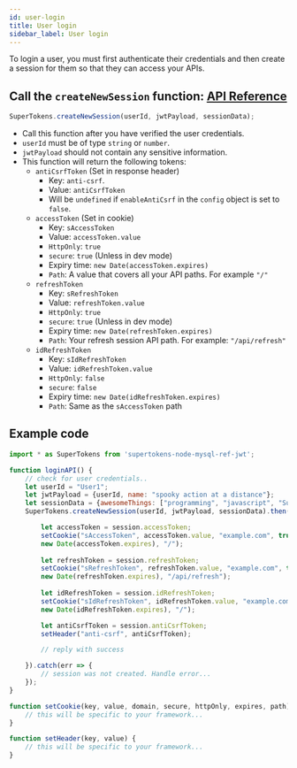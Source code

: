 ```yaml
---
id: user-login
title: User login
sidebar_label: User login
---
```

To login a user, you must first authenticate their credentials and then create a session for them so that they can access your APIs.

## Call the ```createNewSession``` function: [API Reference](../api-reference#createnewsessionuserid-jwtpayload-sessiondata)
```js
SuperTokens.createNewSession(userId, jwtPayload, sessionData);
```
- Call this function after you have verified the user credentials.
- ```userId``` must be of type ```string``` or ```number```.
- ```jwtPayload``` should not contain any sensitive information.
- This function will return the following tokens:
    - ```antiCsrfToken``` (Set in response header) 
        - Key: ```anti-csrf```.
        - Value: ```antiCsrfToken```
        - Will be ```undefined``` if ```enableAntiCsrf``` in the ```config``` object is set to ```false```.
    - ```accessToken``` (Set in cookie)
        - Key: ```sAccessToken```
        - Value: ```accessToken.value```
        - ```HttpOnly```: ```true```
        - ```secure```: ```true``` (Unless in dev mode)
        - Expiry time: ```new Date(accessToken.expires)```
        - ```Path```: A value that covers all your API paths. For example ```"/"```
    - ```refreshToken```
        - Key: ```sRefreshToken```
        - Value: ```refreshToken.value```
        - ```HttpOnly```: ```true```
        - ```secure```: ```true``` (Unless in dev mode)
        - Expiry time: ```new Date(refreshToken.expires)```
        - ```Path```: Your refresh session API path. For example: ```"/api/refresh"```
    - ```idRefreshToken```
        - Key: ```sIdRefreshToken```
        - Value: ```idRefreshToken.value```
        - ```HttpOnly```: ```false```
        - ```secure```: ```false```
        - Expiry time: ```new Date(idRefreshToken.expires)```
        - ```Path```: Same as the ```sAccessToken``` path

<div class="divider"></div>

## Example code
```js
import * as SuperTokens from 'supertokens-node-mysql-ref-jwt';

function loginAPI() {
    // check for user credentials..
    let userId = "User1";
    let jwtPayload = {userId, name: "spooky action at a distance"};
    let sessionData = {awesomeThings: ["programming", "javascript", "SuperTokens"]};
    SuperTokens.createNewSession(userId, jwtPayload, sessionData).then(session => {

        let accessToken = session.accessToken;
        setCookie("sAccessToken", accessToken.value, "example.com", true, true, 
        new Date(accessToken.expires), "/");
        
        let refreshToken = session.refreshToken;
        setCookie("sRefreshToken", refreshToken.value, "example.com", true, true, 
        new Date(refreshToken.expires), "/api/refresh");
        
        let idRefreshToken = session.idRefreshToken;
        setCookie("sIdRefreshToken", idRefreshToken.value, "example.com", false, false, 
        new Date(idRefreshToken.expires), "/");

        let antiCsrfToken = session.antiCsrfToken;
        setHeader("anti-csrf", antiCsrfToken);

        // reply with success

    }).catch(err => {
        // session was not created. Handle error...
    });
}

function setCookie(key, value, domain, secure, httpOnly, expires, path) {
    // this will be specific to your framework...
}

function setHeader(key, value) {
    // this will be specific to your framework...
}
```